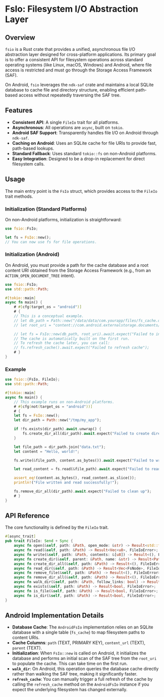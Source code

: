 # FsIo: Filesystem I/O Abstraction Layer

## Overview

`fsio` is a Rust crate that provides a unified, asynchronous file I/O abstraction layer designed for cross-platform applications. Its primary goal is to offer a consistent API for filesystem operations across standard operating systems (like Linux, macOS, Windows) and Android, where file access is restricted and must go through the Storage Access Framework (SAF).

On Android, `fsio` leverages the `ndk-saf` crate and maintains a local SQLite database to cache file and directory structure, enabling efficient path-based access without repeatedly traversing the SAF tree.

## Features

- **Consistent API**: A single `FileIo` trait for all platforms.
- **Asynchronous**: All operations are `async`, built on `tokio`.
- **Android SAF Support**: Transparently handles file I/O on Android through `ndk-saf`.
- **Caching on Android**: Uses an SQLite cache for file URIs to provide fast, path-based lookups.
- **Standard Fallback**: Uses standard `tokio::fs` on non-Android platforms.
- **Easy Integration**: Designed to be a drop-in replacement for direct filesystem calls.

## Usage

The main entry point is the `FsIo` struct, which provides access to the `FileIo` trait methods.

### Initialization (Standard Platforms)

On non-Android platforms, initialization is straightforward:

```rust
use fsio::FsIo;

let fs = FsIo::new();
// You can now use fs for file operations.
```

### Initialization (Android)

On Android, you must provide a path for the cache database and a root content URI obtained from the Storage Access Framework (e.g., from an `ACTION_OPEN_DOCUMENT_TREE` intent).

```rust
use fsio::FsIo;
use std::path::Path;

#[tokio::main]
async fn main() {
    # #[cfg(target_os = "android")]
    # {
    // This is a conceptual example.
    // let db_path = Path::new("/data/data/com.yourapp/files/fs_cache.db");
    // let root_uri = "content://com.android.externalstorage.documents/tree/primary%3ADocuments";

    // let fs = FsIo::new(db_path, root_uri).await.expect("Failed to initialize FsIo");
    // The cache is automatically built on the first run.
    // To refresh the cache later, you can call:
    // fs.refresh_cache().await.expect("Failed to refresh cache");
    # }
}
```

### Example

```rust
use fsio::{FsIo, FileIo};
use std::path::Path;

#[tokio::main]
async fn main() {
    // This example runs on non-Android platforms.
    # #[cfg(not(target_os = "android"))]
    # {
    let fs = FsIo::new();
    let dir_path = Path::new("/tmp/my_app");

    if !fs.exists(dir_path).await.unwrap() {
        fs.create_dir_all(dir_path).await.expect("Failed to create directory");
    }

    let file_path = dir_path.join("data.txt");
    let content = "Hello, world!";

    fs.write(&file_path, content.as_bytes()).await.expect("Failed to write file");

    let read_content = fs.read(&file_path).await.expect("Failed to read file");

    assert_eq!(content.as_bytes(), read_content.as_slice());
    println!("File written and read successfully!");

    fs.remove_dir_all(dir_path).await.expect("Failed to clean up");
    # }
}
```

## API Reference

The core functionality is defined by the `FileIo` trait.

```rust
#[async_trait]
pub trait FileIo: Send + Sync {
    async fn open(&self, path: &Path, open_mode: &str) -> Result<std::fs::File, FileIoError>;
    async fn read(&self, path: &Path) -> Result<Vec<u8>, FileIoError>;
    async fn write(&self, path: &Path, contents: &[u8]) -> Result<(), FileIoError>;
    async fn create_dir(&self, parent: &Path, name: &str) -> Result<PathBuf, FileIoError>;
    async fn create_dir_all(&self, path: &Path) -> Result<(), FileIoError>;
    async fn read_dir(&self, path: &Path) -> Result<Vec<FsNode>, FileIoError>;
    async fn remove_file(&self, path: &Path) -> Result<(), FileIoError>;
    async fn remove_dir_all(&self, path: &Path) -> Result<(), FileIoError>;
    async fn walk_dir(&self, path: &Path, follow_links: bool) -> Result<Vec<FsNode>, FileIoError>;
    async fn exists(&self, path: &Path) -> Result<bool, FileIoError>;
    async fn is_file(&self, path: &Path) -> Result<bool, FileIoError>;
    async fn is_dir(&self, path: &Path) -> Result<bool, FileIoError>;
}
```

## Android Implementation Details

- **Database Cache**: The `AndroidFsIo` implementation relies on an SQLite database with a single table (`fs_cache`) to map filesystem paths to content URIs.
- **Cache Columns**: `path` (TEXT, PRIMARY KEY), `content_url` (TEXT), `parent` (TEXT).
- **Initialization**: When `FsIo::new` is called on Android, it initializes the database and performs an initial scan of the SAF tree from the `root_uri` to populate the cache. This can take time on the first run.
- **`walk_dir`**: On Android, this operation queries the database cache directly rather than walking the SAF tree, making it significantly faster.
- **`refresh_cache`**: You can manually trigger a full refresh of the cache by calling the `refresh_cache` method on the `AndroidFsIo` instance if you expect the underlying filesystem has changed externally.
